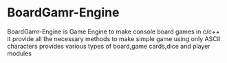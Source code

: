 # BoardGamr-Engine
BoardGamr-Engine is Game Engine to make console board games in c/c++ it provide all the necessary methods to make simple game using only ASCII characters provides various types of board,game cards,dice and player modules
